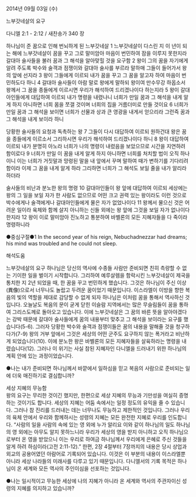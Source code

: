 2014년 09월 03일 (수)

느부갓네살의 요구



다니엘 2:1 - 2:12 / 새찬송가 340 장


하나님이 준 꿈으로 인해 번뇌하게 된 느부갓네살
1 느부갓네살이 다스린 지 이 년이 되는 해에 느부갓네살이 꿈을 꾸고 그로 말미암아 마음이 번민하여 잠을 이루지 못한지라
갈대아 술사들을 불러 꿈과 그 해석을 알아맞힐 것을 요구함
2 왕이 그의 꿈을 자기에게 알려 주도록 박수와 술객과 점쟁이와 갈대아 술사를 부르라 말하매 그들이 들어가서 왕의 앞에 선지라 3 왕이 그들에게 이르되 내가 꿈을 꾸고 그 꿈을 알고자 하여 마음이 번민하도다 하니 4 갈대아 술사들이 아람 말로 왕에게 말하되 왕이여 만수무강 하옵소서 왕께서 그 꿈을 종들에게 이르시면 우리가 해석하여 드리겠나이다 하는지라 5 왕이 갈대아인들에게 대답하여 이르되 내가 명령을 내렸나니 너희가 만일 꿈과 그 해석을 내게 알게 하지 아니하면 너희 몸을 쪼갤 것이며 너희의 집을 거름더미로 만들 것이요 6 너희가 만일 꿈과 그 해석을 보이면 너희가 선물과 상과 큰 영광을 내게서 얻으리라 그런즉 꿈과 그 해석을 내게 보이라 하니

당황한 술사들의 요청과 독촉하는 왕
7 그들이 다시 대답하여 이르되 원하건대 왕은 꿈을 종들에게 이르소서 그리하시면 우리가 해석하여 드리겠나이다 하니 8 왕이 대답하여 이르되 내가 분명히 아노라 너희가 나의 명령이 내렸음을 보았으므로 시간을 지연하려 함이로다 9 너희가 만일 이 꿈을 내게 알게 하지 아니하면 너희를 처치할 법이 오직 하나이니 이는 너희가 거짓말과 망령된 말을 내 앞에서 꾸며 말하여 때가 변하기를 기다리려 함이라 이제 그 꿈을 내게 알게 하라 그리하면 너희가 그 해석도 보일 줄을 내가 알리라 하더라

술사들의 비난과 분노한 왕의 명령
10 갈대아인들이 왕 앞에 대답하여 이르되 세상에는 왕의 그 일을 보일 자가 한 사람도 없으므로 어떤 크고 권력 있는 왕이라도 이런 것으로 박수에게나 술객에게나 갈대아인들에게 물은 자가 없었나이다 11 왕께서 물으신 것은 어려운 일이라 육체와 함께 살지 아니하는 신들 외에는 왕 앞에 그것을 보일 자가 없나이다 한지라 12 왕이 이로 말미암아 진노하고 통분하여 바벨론의 모든 지혜자들을 다 죽이라 명령하니라

●중심구절●1 In the second year of his reign, Nebuchadnezzar had dreams; his mind was troubled and he could not sleep.

해석도움





느부갓네살의 요구 
하나님은 당신의 역사에 수종들 사람만 준비되면 친히 측량할 수 없는 기이한 일을 벌이기 시작합니다. 그리하여 예루살렘을 함락시킨 느부갓네살이 제국을 통치한 지 2년 되었을 때, 한 꿈을 꾸고 번민하게 했습니다. 그것은 하나님이 주신 이상(異像)으로서 너무나도 놀랍고 두려운 꿈이었기 때문입니다. 이스라엘이 이방을 향한 복음의 빛의 역할을 제대로 감당할 수 없게 되자 하나님은 이처럼 꿈을 통해서 역사하신 것입니다. 오늘날도 복음의 문이 굳게 닫힌 이슬람 지역에서는 많은 무슬림들이 꿈을 통하여 그리스도께로 돌아오고 있습니다. 이에 느부갓네살은 그 꿈의 바른 뜻을 알아야겠다는 강박 때문에 갈대아 술사들에게 꿈의 내용부터 맞추고 그 해석을 보이라는 요구를 했습니다(5-6). 그러자 당황한 박수와 술객과 점쟁이들은 꿈의 내용을 말해줄 것을 청구하다가(7-9) 왕의 거부 앞에서 그것은 세상의 어떤 군주도 요구하지 않는 폭거라고 비난하게 되었습니다(10). 이에 분노한 왕은 바벨론의 모든 지혜자들을 살육하라는 명령을 내렸습니다(12). 그러나 이 위기는 사실 참된 지혜자인 다니엘을 드러내기 위한 하나님의 계획 안에 있는 과정이었습니다. 

●나는 내가 준비되면 하나님께서 바깥에서 일하심을 믿고 복음의 사람으로 준비되는 일에 더욱 매진하기로 결심합니까? 

세상 지혜의 무능함  
왕의 요구는 무리한 것이긴 했지만, 한편으로 세상 지혜의 무능과 기만성을 여실히 증명하는 것이기도 합니다. 세상의 지혜는 어둠 속에서는 일정 정도의 유익을 줄 수 있습니다. 그러나 참 진리를 드러내는 데는 너무나도 무능하고 제한적인 것입니다. 그러나 우리의 육체 안에서 우리와 함께하시는 성령의 지혜는 모든 완전한 지혜로 우리를 인도합니다. “사람의 일을 사람의 속에 있는 영 외에 누가 알리요 이와 같이 하나님의 일도 하나님의 영 외에는 아무도 알지 못하느니라 우리가 세상의 영을 받지 아니하고 오직 하나님으로부터 온 영을 받았으니 이는 우리로 하여금 하나님께서 우리에게 은혜로 주신 것들을 알게 하려 하심이라(고전 2:11-12).” 한편, 2장 4절부터 7장까지의 내용은 당시 상업과 외교의 공용어였던 아람어로 기록되어 있습니다. 이것은 이 부분의 내용이 이스라엘뿐 아니라 세상 나라들의 미래사를 다루고 있기 때문입니다. 다니엘서의 기록 목적은 하나님이 온 세계와 모든 역사의 주인이심을 선포하는 것입니다.

●나는 일시적이고 무능한 세상에 나의 지혜가 아니라 온 세계와 역사의 주관자이신 성령의 지혜를 의지하고 있습니까?